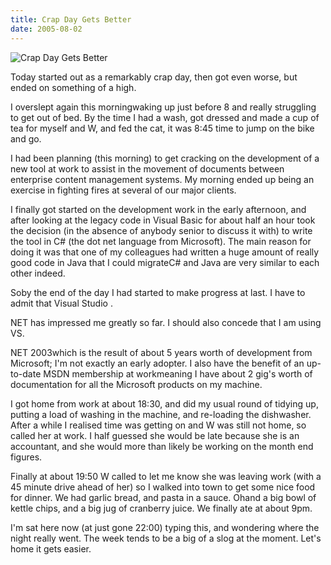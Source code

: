 ```yaml
---
title: Crap Day Gets Better
date: 2005-08-02
---
```


![Crap Day Gets Better](https://source.unsplash.com/hopX_jpVtRM/1600x900)

Today started out as a remarkably crap day, then got even worse, but ended on something of a high.

I overslept again this morningwaking up just before 8 and really struggling to get out of bed. By the time I had a wash, got dressed and made a cup of tea for myself and W, and fed the cat, it was 8:45 time to jump on the bike and go.

I had been planning (this morning) to get cracking on the development of a new tool at work to assist in the movement of documents between enterprise content management systems. My morning ended up being an exercise in fighting fires at several of our major clients.

I finally got started on the development work in the early afternoon, and after looking at the legacy code in Visual Basic for about half an hour took the decision (in the absence of anybody senior to discuss it with) to write the tool in C# (the dot net language from Microsoft). The main reason for doing it was that one of my colleagues had written a huge amount of really good code in Java that I could migrateC# and Java are very similar to each other indeed.

Soby the end of the day I had started to make progress at last. I have to admit that Visual Studio .

NET has impressed me greatly so far. I should also concede that I am using VS.

NET 2003which is the result of about 5 years worth of development from Microsoft; I'm not exactly an early adopter. I also have the benefit of an up-to-date MSDN membership at workmeaning I have about 2 gig's worth of documentation for all the Microsoft products on my machine.

I got home from work at about 18:30, and did my usual round of tidying up, putting a load of washing in the machine, and re-loading the dishwasher. After a while I realised time was getting on and W was still not home, so called her at work. I half guessed she would be late because she is an accountant, and she would more than likely be working on the month end figures.

Finally at about 19:50 W called to let me know she was leaving work (with a 45 minute drive ahead of her) so I walked into town to get some nice food for dinner. We had garlic bread, and pasta in a sauce. Ohand a big bowl of kettle chips, and a big jug of cranberry juice. We finally ate at about 9pm.

I'm sat here now (at just gone 22:00) typing this, and wondering where the night really went. The week tends to be a big of a slog at the moment. Let's home it gets easier.